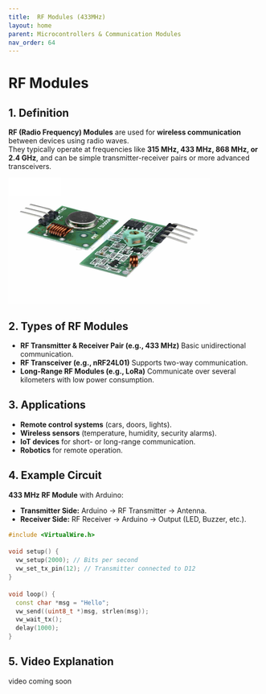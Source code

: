```yaml
---
title:  RF Modules (433MHz)
layout: home
parent: Microcontrollers & Communication Modules
nav_order: 64
---
```




# RF Modules

## 1. Definition
**RF (Radio Frequency) Modules** are used for **wireless communication** between devices using radio waves.  
They typically operate at frequencies like **315 MHz, 433 MHz, 868 MHz, or 2.4 GHz**, and can be simple transmitter-receiver pairs or more advanced transceivers.

<img src="\images\RF-Transmitter-Receiver-315MHz-Kit.jpg" width="400" height="250" alt="RF Module transmitter and receiver">



## 2. Types of RF Modules
- **RF Transmitter & Receiver Pair (e.g., 433 MHz)**  Basic unidirectional communication.
- **RF Transceiver (e.g., nRF24L01)**  Supports two-way communication.
- **Long-Range RF Modules (e.g., LoRa)**  Communicate over several kilometers with low power consumption.



## 3. Applications
- **Remote control systems** (cars, doors, lights).  
- **Wireless sensors** (temperature, humidity, security alarms).  
- **IoT devices** for short- or long-range communication.  
- **Robotics** for remote operation.  



## 4. Example Circuit
**433 MHz RF Module** with Arduino:
- **Transmitter Side:** Arduino → RF Transmitter → Antenna.  
- **Receiver Side:** RF Receiver → Arduino → Output (LED, Buzzer, etc.).

```cpp
#include <VirtualWire.h>

void setup() {
  vw_setup(2000); // Bits per second
  vw_set_tx_pin(12); // Transmitter connected to D12
}

void loop() {
  const char *msg = "Hello";
  vw_send((uint8_t *)msg, strlen(msg));
  vw_wait_tx();
  delay(1000);
}
```

## 5. Video Explanation 
video coming soon
